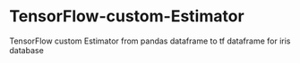 # TensorFlow-custom-Estimator
TensorFlow custom Estimator from pandas dataframe to tf dataframe for iris database
